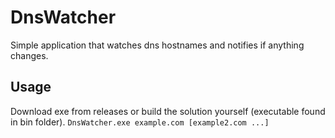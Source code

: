 # DnsWatcher
Simple application that watches dns hostnames and notifies if anything changes. 

## Usage
Download exe from releases or build the solution yourself (executable found in bin folder).
`DnsWatcher.exe example.com [example2.com ...]`
